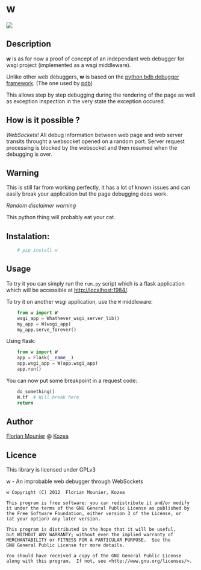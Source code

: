 w
=

![](https://raw.github.com/Kozea/w/master/w.png)

Description
-----------

**w** is as for now a proof of concept of an independant web debugger for wsgi project (implemented as a wsgi middleware).

Unlike other web debuggers, **w** is based on the [python bdb debugger framework](http://docs.python.org/2/library/bdb.html). (The one used by [pdb](http://docs.python.org/2/library/pdb.html))

This allows step by step debugging during the rendering of the page as well as exception inspection in the very state the exception occured.


How is it possible ?
--------------------

*WebSockets*! 
All debug information between web page and web server transits throught a websocket opened on a random port.
Server request processing is blocked by the websocket and then resumed when the debugging is over.


Warning
-------

This is still far from working perfectly, it has a lot of known issues and can easily break your application but the page debugging does work.

*Random disclaimer warning*

This python thing will probably eat your cat.


Instalation:
------------

```bash
    # pip install w
```

Usage
-----

To try it you can simply run the `run.py` script which is a flask application which will be accessible at <http://localhost:1984/>.

To try it on another wsgi application, use the `W` middleware:

```python
    from w import W
    wsgi_app = Whathever_wsgi_server_lib()
    my_app = W(wsgi_app)
    my_app.serve_forever()
```

Using flask:

```python
    from w import W
    app = Flask(__name__)
    app.wsgi_app = W(app.wsgi_app)
    app.run()
```

You can now put some breakpoint in a request code:

```python
    do_something()
    W.tf  # Will break here
    return
```


Author
------

[Florian Mounier](http://github.com/paradoxxxzero) @ [Kozea](http://kozea.fr/)


Licence
-------

This library is licensed under GPLv3

w - An improbable web debugger through WebSockets


    w Copyright (C) 2012  Florian Mounier, Kozea

    This program is free software: you can redistribute it and/or modify
    it under the terms of the GNU General Public License as published by
    the Free Software Foundation, either version 3 of the License, or
    (at your option) any later version.

    This program is distributed in the hope that it will be useful,
    but WITHOUT ANY WARRANTY; without even the implied warranty of
    MERCHANTABILITY or FITNESS FOR A PARTICULAR PURPOSE.  See the
    GNU General Public License for more details.

    You should have received a copy of the GNU General Public License
    along with this program.  If not, see <http://www.gnu.org/licenses/>.
